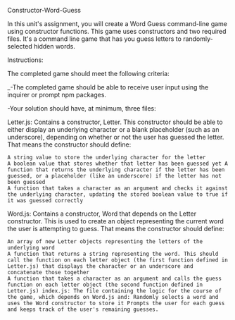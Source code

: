 Constructor-Word-Guess 

In this unit's assignment, you will create a Word Guess command-line game using constructor functions. This game uses constructors and two required files. It's a command line game that has you guess letters to randomly-selected hidden words.

Instructions:

The completed game should meet the following criteria:

_-The completed game should be able to receive user input using the inquirer or prompt npm packages.

-Your solution should have, at minimum, three files: 

Letter.js: Contains a constructor, Letter. This constructor should be able to either display an underlying character or a blank placeholder (such as an underscore), depending on whether or not the user has guessed the letter. That means the constructor should define: 

    A string value to store the underlying character for the letter 
    A boolean value that stores whether that letter has been guessed yet A function that returns the underlying character if the letter has been guessed, or a placeholder (like an underscore) if the letter has not been guessed 
    A function that takes a character as an argument and checks it against the underlying character, updating the stored boolean value to true if it was guessed correctly

Word.js: Contains a constructor, Word that depends on the Letter constructor. This is used to create an object representing the current word the user is attempting to guess. That means the constructor should define:     

    An array of new Letter objects representing the letters of the underlying word 
    A function that returns a string representing the word. This should call the function on each letter object (the first function defined in Letter.js) that displays the character or an underscore and concatenate those together
    A function that takes a character as an argument and calls the guess function on each letter object (the second function defined in Letter.js) index.js: The file containing the logic for the course of the game, which depends on Word.js and: Randomly selects a word and uses the Word constructor to store it Prompts the user for each guess and keeps track of the user's remaining guesses.